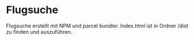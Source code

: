 # Flugsuche

Flugsuche erstellt mit NPM und parcel bundler.
Index.html ist in Ordner /dist zu finden und auszuführen.
